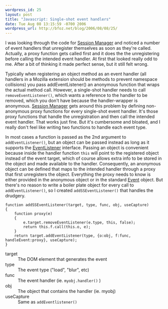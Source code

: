 ```yaml
---
wordpress_id: 25
layout: post
title: "Javascript: Single-shot event handlers"
date: Tue Aug 08 13:15:59 -0700 2006
wordpress_url: http://bfoz.net/blog/2006/08/08/25/
---
```

I was looking through the code for [Session Manager](https://addons.mozilla.org/firefox/2324/) and noticed a number of event handlers that unregister themselves as soon as they're called. Actually, a proxy function gets called first and it does the the unregistering before calling the intended event handler. At first that looked really odd to me. After a bit of thinking it made perfect sense, but it still felt wrong.

Typically when registering an object method as an event handler (all handlers in a Mozilla extension should be methods to prevent namespace collisions) you pass addEventListener() an anonymous function that wraps the actual method call. However, a single-shot handler needs to call `removeEventListener()`, which wants a reference to the handler to be removed, which you don't have because the handler-wrapper is anonymous. [Session Manager](https://addons.mozilla.org/firefox/2324/) gets around this problem by defining non-anonymous proxy functions for every single-shot event handler. It's those proxy functions that handle the unregistration and then call the intended event handler. That works just fine. But it's cumbersome and bloated, and I really don't feel like writing two functions to handle each event type.

In most cases a function is passed as the 2nd argument to `addEventListener()`, but an object can be passed instead as long as it supports the [EventListener](http://www.w3.org/TR/DOM-Level-2-Events/events.html#Events-EventListener) interface. Passing an object is convenient because inside the handler function `this` will point to the registered object instead of the event target, which of course allows extra info to be stored in the object and made available to the handler. Consequently, an anonymous object can be defined that maps to the intended handler through a proxy that first unregisters the object. Everything the proxy needs to know is either provided in the anonymous object or in the standard [Event](http://www.w3.org/TR/DOM-Level-2-Events/events.html#Events-Event) object. But there's no reason to write a boiler plate object for every call to `addEventListener()`, so I created `addSSEventListener()` that handles the drudgery.

    function addSSEventListener(target, type, func, obj, useCapture)
    {
        function proxy(e)
        {
            e.target.removeEventListener(e.type, this, false);
            return this.f.call(this.o, e);
        }
        return target.addEventListener(type, {o:obj, f:func, handleEvent:proxy}, useCapture);
    }
<dl>
 <dt>target</dt>	<dd>The DOM element that generates the event</dd>
 <dt>type</dt>		<dd>The event type ("load", "blur", etc)</dd>
 <dt>func</dt>		<dd>The event handler (ie. <code>myobj.handler()</code> )</dd>
 <dt>obj</dt>		<dd>The object that contains the handler (ie. myobj)</dd>
 <dt>useCapture</dt>	<dd>Same as <code>addEventlistener()</code></dd>
</dl>
